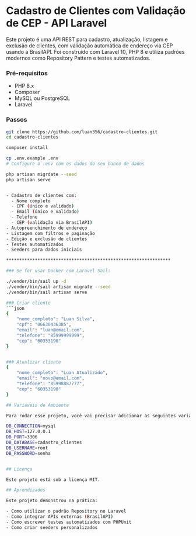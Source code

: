 # Cadastro de Clientes com Validação de CEP - API Laravel

Este projeto é uma API REST para cadastro, atualização, listagem e exclusão de clientes, com validação automática de endereço via CEP usando a BrasilAPI. Foi construído com Laravel 10, PHP 8 e utiliza padrões modernos como Repository Pattern e testes automatizados.

### Pré-requisitos

- PHP 8.x
- Composer
- MySQL ou PostgreSQL
- Laravel 

### Passos

```bash
git clone https://github.com/luan356/cadastro-clientes.git
cd cadastro-clientes

composer install

cp .env.example .env
# Configure o .env com os dados do seu banco de dados

php artisan migrdate --seed
php artisan serve


- Cadastro de clientes com:
  - Nome completo
  - CPF (único e validado)
  - Email (único e validado)
  - Telefone
  - CEP (validação via BrasilAPI)
- Autopreenchimento de endereço
- Listagem com filtros e paginação
- Edição e exclusão de clientes
- Testes automatizados
- Seeders para dados iniciais

***************************************************************

### Se for usar Docker com Laravel Sail:

./vendor/bin/sail up -d
./vendor/bin/sail artisan migrate --seed
./vendor/bin/sail artisan serve

### Criar cliente
```json
{
    "nome_completo": "Luan Silva",
    "cpf": "06630436385",
    "email": "luan@email.com",
    "telefone": "85999999999",
    "cep": "60353190"
}


### Atualizar cliente
{
    "nome_completo": "Luan Atualizado",
    "email": "novo@email.com",
    "telefone": "85998887777",
    "cep": "60353190"
}

## Variáveis de Ambiente

Para rodar esse projeto, você vai precisar adicionar as seguintes variáveis de ambiente no seu .env

DB_CONNECTION=mysql
DB_HOST=127.0.0.1
DB_PORT=3306
DB_DATABASE=cadastro_clientes
DB_USERNAME=root
DB_PASSWORD=senha


## Licença

Este projeto está sob a licença MIT.

## Aprendizados

Este projeto demonstrou na prática:

- Como utilizar o padrão Repository no Laravel
- Como integrar APIs externas (BrasilAPI)
- Como escrever testes automatizados com PHPUnit
- Como criar seeders personalizados


